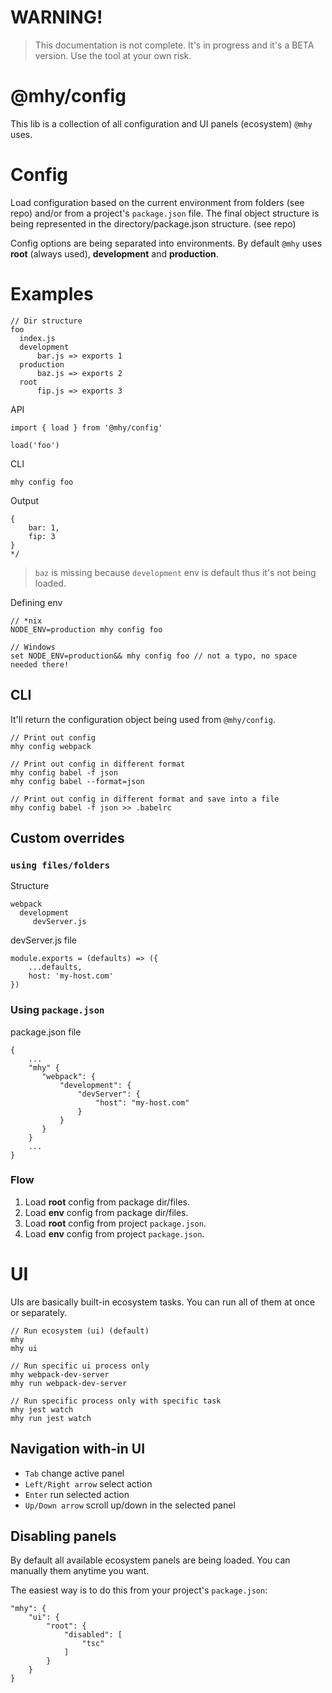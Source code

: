 # WARNING!
> This documentation is not complete. It's in progress and it's a
BETA version. Use the tool at your own risk.

# @mhy/config
This lib is a collection of all configuration and UI panels (ecosystem)
`@mhy` uses.

# Config
Load configuration based on the current environment from folders
(see repo) and/or from a project's `package.json` file.
The final object structure is being represented in the
directory/package.json structure. (see repo)

Config options are being separated into environments. By default `@mhy`
uses **root** (always used), **development** and **production**.

# Examples
```
// Dir structure
foo
  index.js
  development
      bar.js => exports 1
  production
      baz.js => exports 2
  root
      fip.js => exports 3
```

API
```
import { load } from '@mhy/config'

load('foo')
```

CLI
```
mhy config foo
```

Output
```
{
    bar: 1,
    fip: 3
}
*/
```

> `baz` is missing because `development` env is default thus it's not
being loaded.

Defining env
```
// *nix
NODE_ENV=production mhy config foo

// Windows
set NODE_ENV=production&& mhy config foo // not a typo, no space needed there!
```

## CLI
It'll return the configuration object being used from `@mhy/config`.

```
// Print out config
mhy config webpack

// Print out config in different format
mhy config babel -f json
mhy config babel --format=json

// Print out config in different format and save into a file
mhy config babel -f json >> .babelrc
```

## Custom overrides

### `using files/folders`
Structure
```
webpack
  development
     devServer.js
```

devServer.js file
```
module.exports = (defaults) => ({
    ...defaults,
    host: 'my-host.com'
})
```

### Using `package.json`
package.json file
```
{
    ...
    "mhy" {
       "webpack": {
           "development": {
               "devServer": {
                   "host": "my-host.com"
               }
           }
       }
    }
    ...
}
```

### Flow
1. Load **root** config from package dir/files.
2. Load **env** config from package dir/files.
3. Load **root** config from project `package.json`.
4. Load **env** config from project `package.json`.

# UI
UIs are basically built-in ecosystem tasks. You can run all of them
at once or separately.
```
// Run ecosystem (ui) (default)
mhy
mhy ui

// Run specific ui process only
mhy webpack-dev-server
mhy run webpack-dev-server

// Run specific process only with specific task
mhy jest watch
mhy run jest watch
```

## Navigation with-in UI
- `Tab` change active panel
- `Left/Right arrow` select action
- `Enter` run selected action
- `Up/Down arrow` scroll up/down in the selected panel

## Disabling panels
By default all available ecosystem panels are being loaded. You can
manually them anytime you want.

The easiest way is to do this from your project's `package.json`:
```
"mhy": {
    "ui": {
        "root": {
            "disabled": [
                "tsc"
            ]
        }
    }
}
```